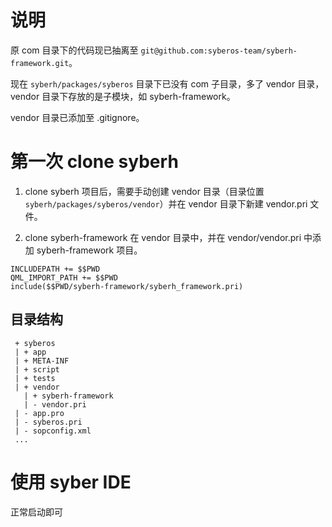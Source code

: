 # 说明

原 com 目录下的代码现已抽离至 `git@github.com:syberos-team/syberh-framework.git`。

现在 `syberh/packages/syberos` 目录下已没有 com 子目录，多了 vendor 目录，vendor 目录下存放的是子模块，如 syberh-framework。

vendor 目录已添加至 .gitignore。


# 第一次 clone syberh

1. clone syberh 项目后，需要手动创建 vendor 目录（目录位置 `syberh/packages/syberos/vendor`）并在 vendor 目录下新建 vendor.pri 文件。

2. clone syberh-framework 在 vendor 目录中，并在 vendor/vendor.pri 中添加 syberh-framework 项目。

```
INCLUDEPATH += $$PWD
QML_IMPORT_PATH += $$PWD
include($$PWD/syberh-framework/syberh_framework.pri)
```

## 目录结构

```
 + syberos
 | + app
 | + META-INF
 | + script
 | + tests
 | + vendor
   | + syberh-framework
   | - vendor.pri
 | - app.pro
 | - syberos.pri
 | - sopconfig.xml
 ...
```


# 使用 syber IDE

正常启动即可


